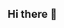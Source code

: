 ## Hi there 👋

<!--
**Randomised-gamedev/Randomised-gamedev** is a ✨ _special_ ✨ repository because its `README.md` (this file) appears on your GitHub profile.

Here are some ideas to get you started:

- 🔭 I’m currently working on game engine
- 🌱 I’m currently learning python rust
- 👯 I’m looking to collaborate on c++/c stuff or rust or python
- 🤔 I’m looking for help with anything
- 💬 Ask me about how i feel
- 📫 How to reach me: just dm me on discord
- 😄 Pronouns: he/him
- ⚡ Fun fact: am a gamedev and i dont have any games yet
-->
